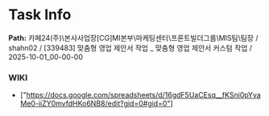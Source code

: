 # Task Info

**Path:** 카페24(주)\본사사업장\[CG]MI본부\마케팅센터\프론트빌더그룹\MIS팀\팀장 / shahn02 / [339483] 맞춤형 영업 제안서 작업 _ 맞춤형 영업 제안서 커스텀 작업 / 2025-10-01_00-00-00

### WIKI
- ["https://docs.google.com/spreadsheets/d/16gdF5UaCEsq__fKSni0pYvaMe0-iiZY0mvfdHKo6NB8/edit?gid=0#gid=0"]

